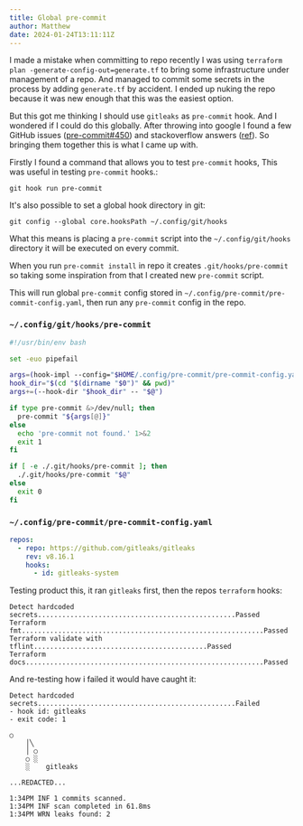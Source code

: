 ```yaml
---
title: Global pre-commit
author: Matthew
date: 2024-01-24T13:11:11Z
---
```


I made a mistake when committing to repo recently I was using `terraform plan -generate-config-out=generate.tf` to bring some infrastructure under management of a repo. And managed to commit some secrets in the process by adding `generate.tf` by accident. I ended up nuking the repo because it was new enough that this was the easiest option.

But this got me thinking I should use `gitleaks` as `pre-commit` hook. And I wondered if I could do this globally. After throwing into google I found a few GitHub issues ([pre-commit#450](https://github.com/pre-commit/pre-commit/issues/450)) and stackoverflow answers ([ref](https://stackoverflow.com/questions/48301280/how-can-i-manually-run-a-git-pre-commit-hook-without-attempting-a-commit)). So bringing them together this is what I came up with.

Firstly I found a command that allows you to test `pre-commit` hooks, This was useful in testing `pre-commit` hooks.:

```shell
git hook run pre-commit
```

It's also possible to set a global hook directory in git:

```shell
git config --global core.hooksPath ~/.config/git/hooks
```

What this means is placing a `pre-commit` script into the `~/.config/git/hooks` directory it will be executed on every commit.

When you run `pre-commit install` in repo it creates `.git/hooks/pre-commit` so taking some inspiration from that I created new `pre-commit` script.

This will run global `pre-commit` config stored in `~/.config/pre-commit/pre-commit-config.yaml`, then run any `pre-commit` config in the repo.

### `~/.config/git/hooks/pre-commit`

```bash
#!/usr/bin/env bash

set -euo pipefail

args=(hook-impl --config="$HOME/.config/pre-commit/pre-commit-config.yaml" --hook-type=pre-commit)
hook_dir="$(cd "$(dirname "$0")" && pwd)"
args+=(--hook-dir "$hook_dir" -- "$@")

if type pre-commit &>/dev/null; then
  pre-commit "${args[@]}"
else
  echo 'pre-commit not found.' 1>&2
  exit 1
fi

if [ -e ./.git/hooks/pre-commit ]; then
  ./.git/hooks/pre-commit "$@"
else
  exit 0
fi
```

### `~/.config/pre-commit/pre-commit-config.yaml`

```yaml
repos:
  - repo: https://github.com/gitleaks/gitleaks
    rev: v8.16.1
    hooks:
      - id: gitleaks-system
```

Testing product this, it ran `gitleaks` first, then the repos `terraform` hooks:

```text
Detect hardcoded secrets.................................................Passed
Terraform fmt............................................................Passed
Terraform validate with tflint...........................................Passed
Terraform docs...........................................................Passed
```

And re-testing how i failed it would have caught it:

```text
Detect hardcoded secrets.................................................Failed
- hook id: gitleaks
- exit code: 1

○
    │╲
    │ ○
    ○ ░
    ░    gitleaks

...REDACTED...

1:34PM INF 1 commits scanned.
1:34PM INF scan completed in 61.8ms
1:34PM WRN leaks found: 2
```
